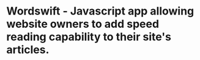 # Wordswift - Javascript app allowing website owners to add speed reading capability to their site's articles.

